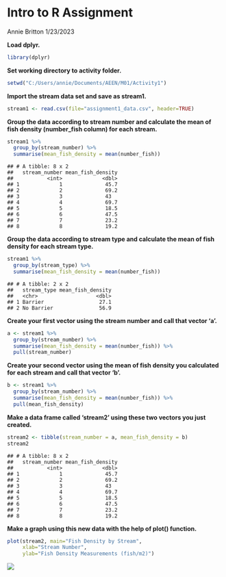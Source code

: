 Intro to R Assignment
================
Annie Britton
1/23/2023

**Load dplyr.**

``` r
library(dplyr)
```

**Set working directory to activity folder.**

``` r
setwd("C:/Users/annie/Documents/AEEN/M01/Activity1")
```

**Import the stream data set and save as stream1.**

``` r
stream1 <- read.csv(file="assignment1_data.csv", header=TRUE)
```

**Group the data according to stream number and calculate the mean of
fish density (number_fish column) for each stream.**

``` r
stream1 %>% 
  group_by(stream_number) %>% 
  summarise(mean_fish_density = mean(number_fish))
```

    ## # A tibble: 8 x 2
    ##   stream_number mean_fish_density
    ##           <int>             <dbl>
    ## 1             1              45.7
    ## 2             2              69.2
    ## 3             3              43  
    ## 4             4              69.7
    ## 5             5              18.5
    ## 6             6              47.5
    ## 7             7              23.2
    ## 8             8              19.2

**Group the data according to stream type and calculate the mean of fish
density for each stream type.**

``` r
stream1 %>% 
  group_by(stream_type) %>% 
  summarise(mean_fish_density = mean(number_fish))
```

    ## # A tibble: 2 x 2
    ##   stream_type mean_fish_density
    ##   <chr>                   <dbl>
    ## 1 Barrier                  27.1
    ## 2 No Barrier               56.9

**Create your first vector using the stream number and call that vector
‘a’.**

``` r
a <- stream1 %>% 
  group_by(stream_number) %>% 
  summarise(mean_fish_density = mean(number_fish)) %>% 
  pull(stream_number)
```

**Create your second vector using the mean of fish density you
calculated for each stream and call that vector ‘b’.**

``` r
b <- stream1 %>% 
  group_by(stream_number) %>% 
  summarise(mean_fish_density = mean(number_fish)) %>% 
  pull(mean_fish_density)
```

**Make a data frame called ‘stream2’ using these two vectors you just
created.**

``` r
stream2 <- tibble(stream_number = a, mean_fish_density = b)
stream2
```

    ## # A tibble: 8 x 2
    ##   stream_number mean_fish_density
    ##           <int>             <dbl>
    ## 1             1              45.7
    ## 2             2              69.2
    ## 3             3              43  
    ## 4             4              69.7
    ## 5             5              18.5
    ## 6             6              47.5
    ## 7             7              23.2
    ## 8             8              19.2

**Make a graph using this new data with the help of plot() function.**

``` r
plot(stream2, main="Fish Density by Stream",
     xlab="Stream Number",
     ylab="Fish Density Measurements (fish/m2)")
```

![](M01_markdown_files/figure-gfm/unnamed-chunk-9-1.png)<!-- -->
